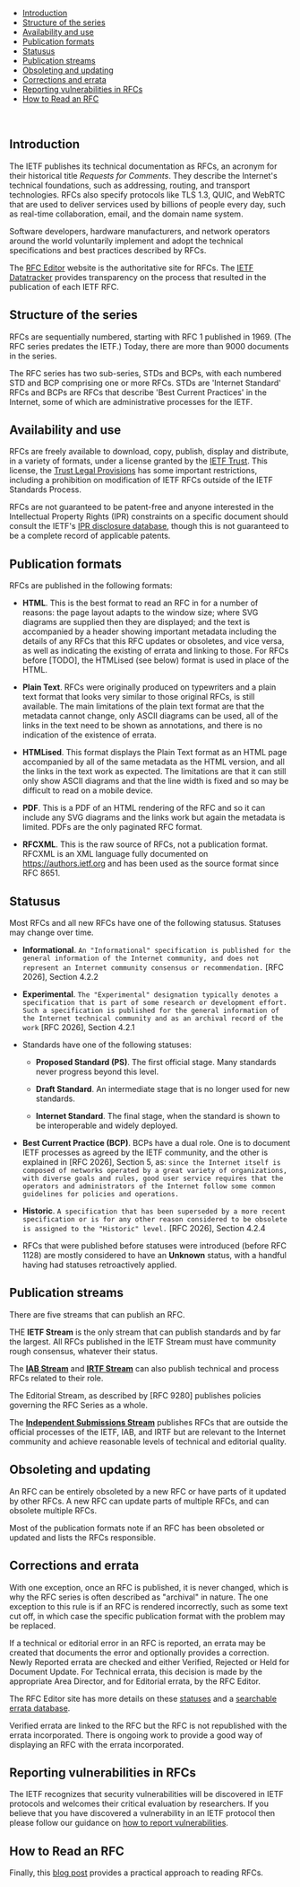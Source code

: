 * <a href="#introduction">Introduction</a><br/>
* <a href="#series-structure">Structure of the series</a><br/>
* <a href="#availability-and-use">Availability and use</a><br/>
* <a href="#formats">Publication formats</a><br/>
* <a href="#statuses">Statusus</a><br/>
* <a href="#streams">Publication streams</a><br/>
* <a href="#obsoleting-and-updating">Obsoleting and updating</a><br/>
* <a href="#errata">Corrections and errata</a><br/>
* <a href="#vulnerabilities">Reporting vulnerabilities in RFCs</a><br/>
* <a href="#how-to-read">How to Read an RFC</a><br/>

<br/>

## <a id="introduction">Introduction</a>
The IETF publishes its technical documentation as RFCs, an acronym for their historical title *Requests for Comments*. They describe the Internet's technical foundations, such as addressing, routing, and transport technologies. RFCs also specify protocols like TLS 1.3, QUIC, and WebRTC that are used to deliver services used by billions of people every day, such as real-time collaboration, email, and the domain name system.

Software developers, hardware manufacturers, and network operators around the world voluntarily implement and adopt the technical specifications and best practices described by RFCs.

The [RFC Editor](https://www.rfc-editor.org) website is the authoritative site for RFCs. The [IETF Datatracker](https://datatracker.ietf.org/) provides transparency on the process that resulted in the publication of each IETF RFC.

## <a id="series-structure">Structure of the series</a>
RFCs are sequentially numbered, starting with RFC 1 published in 1969. (The RFC series predates the IETF.) Today, there are more than 9000 documents in the series.  

The RFC series has two sub-series, STDs and BCPs, with each numbered STD and BCP comprising one or more RFCs. STDs are 'Internet Standard' RFCs and BCPs are RFCs that describe 'Best Current Practices' in the Internet, some of which are administrative processes for the IETF.

## <a id="availability-and-use">Availability and use</a>
RFCs are freely available to download, copy, publish, display and distribute, in a variety of formats, under a license granted by the [IETF Trust](https://trustee.ietf.org). This license, the [Trust Legal Provisions](https://trustee.ietf.org/documents/trust-legal-provisions/tlp-5/) has some important restrictions, including a prohibition on modification of IETF RFCs outside of the IETF Standards Process.

RFCs are not guaranteed to be patent-free and anyone interested in the Intellectual Property Rights (IPR) constraints on a specific document should consult the IETF's [IPR disclosure database](https://datatracker.ietf.org/ipr/), though this is not guaranteed to be a complete record of applicable patents. 

## <a id="formats">Publication formats</a>
RFCs are published in the following formats:

* **HTML**. This is the best format to read an RFC in for a number of reasons: the page layout adapts to the window size; where SVG diagrams are supplied then they are displayed; and the text is accompanied by a header showing important metadata including the details of any RFCs that this RFC updates or obsoletes, and vice versa, as well as indicating the existing of errata and linking to those. For RFCs before [TODO], the HTMLised (see below) format is used in place of the HTML. 

* **Plain Text**. RFCs were originally produced on typewriters and a plain text format that looks very similar to those original RFCs, is still available. The main limitations of the plain text format are that the metadata cannot change, only ASCII diagrams can be used, all of the links in the text need to be shown as annotations, and there is no indication of the existence of errata.

* **HTMLised**. This format displays the Plain Text format as an HTML page accompanied by all of the same metadata as the HTML version, and all the links in the text work as expected.  The limitations are that it can still only show ASCII diagrams and that the line width is fixed and so may be difficult to read on a mobile device.

* **PDF**. This is a PDF of an HTML rendering of the RFC and so it can include any SVG diagrams and the links work but again the metadata is limited.  PDFs are the only paginated RFC format.

* **RFCXML**. This is the raw source of RFCs, not a publication format. RFCXML is an XML language fully documented on https://authors.ietf.org and has been used as the source format since RFC 8651.

## <a id="statuses">Statusus</a>
Most RFCs and all new RFCs have one of the following statusus. Statuses may change over time. 

* **Informational**. `An "Informational" specification is published for the general information of the Internet community, and does not represent an Internet community consensus or recommendation.` [RFC 2026], Section 4.2.2

* **Experimental**. `The "Experimental" designation typically denotes a specification that is part of some research or development effort.  Such a specification is published for the general information of the Internet technical community and as an archival record of the work` [RFC 2026], Section 4.2.1

* Standards have one of the following statuses:

   * **Proposed Standard (PS)**. The first official stage. Many standards never progress beyond this level. 

   * **Draft Standard**. An intermediate stage that is no longer used for new standards.

   * **Internet Standard**. The final stage, when the standard is shown to be interoperable and widely deployed. 

* **Best Current Practice (BCP)**. BCPs have a dual role.  One is to document IETF processes as agreed by the IETF community, and the other is explained in [RFC 2026], Section 5, as: `since the Internet itself is composed of networks operated by a great variety of organizations, with diverse goals and rules, good user service requires that the operators and administrators of the Internet follow some common guidelines for policies and operations.`

* **Historic**. `A specification that has been superseded by a more recent specification or is for any other reason considered to be obsolete is assigned to the "Historic" level.` [RFC 2026], Section 4.2.4

* RFCs that were published before statuses were introduced (before RFC 1128) are mostly considered to have an **Unknown** status, with a handful having had statuses retroactively applied.

## <a id="streams">Publication streams</a>
There are five streams that can publish an RFC.

THE **IETF Stream** is the only stream that can publish standards and by far the largest. All RFCs published in the IETF Stream must have community rough consensus, whatever their status.

The **[IAB Stream](https://datatracker.ietf.org/stream/iab/)** and **[IRTF Stream](https://datatracker.ietf.org/stream/irtf/)** can also publish technical and process RFCs related to their role.

The Editorial Stream, as described by [RFC 9280] publishes policies governing the RFC Series as a whole.

The **[Independent Submissions Stream](https://www.rfc-editor.org/about/independent/)** publishes RFCs that are outside the official processes of the IETF, IAB, and IRTF but are relevant to the Internet community and achieve reasonable levels of technical and editorial quality.

## <a id="obsoleting-and-updating">Obsoleting and updating</a>
An RFC can be entirely obsoleted by a new RFC or have parts of it updated by other RFCs. A new RFC can update parts of multiple RFCs, and can obsolete multiple RFCs.

Most of the publication formats note if an RFC has been obsoleted or updated and lists the RFCs responsible.

## <a id="errata">Corrections and errata</a>
With one exception, once an RFC is published, it is never changed, which is why the RFC series is often described as "archival" in nature. The one exception to this rule is if an RFC is rendered incorrectly, such as some text cut off, in which case the specific publication format with the problem may be replaced.

If a technical or editorial error in an RFC is reported, an errata may be created that documents the error and optionally provides a correction. Newly Reported errata are checked and either Verified, Rejected or Held for Document Update.  For Technical errata, this decision is made by the appropriate Area Director, and for Editorial errata, by the RFC Editor.

The RFC Editor site has more details on these [statuses](https://www.rfc-editor.org/errata-definitions/) and a [searchable errata database](https://www.rfc-editor.org/errata.php).

Verified errata are linked to the RFC but the RFC is not republished with the errata incorporated.  There is ongoing work to provide a good way of displaying an RFC with the errata incorporated.

## <a id="vulnerabilities">Reporting vulnerabilities in RFCs</a>
The IETF recognizes that security vulnerabilities will be discovered in IETF protocols and welcomes their critical evaluation by researchers. If you believe that you have discovered a vulnerability in an IETF protocol then please follow our guidance on [how to report vulnerabilities](https://www.ietf.org/process/rfcs/vulnerabilities/).

## <a id="how-to-read">How to Read an RFC</a>
Finally, this [blog post](https://www.ietf.org/blog/how-read-rfc/) provides a practical approach to reading RFCs.
